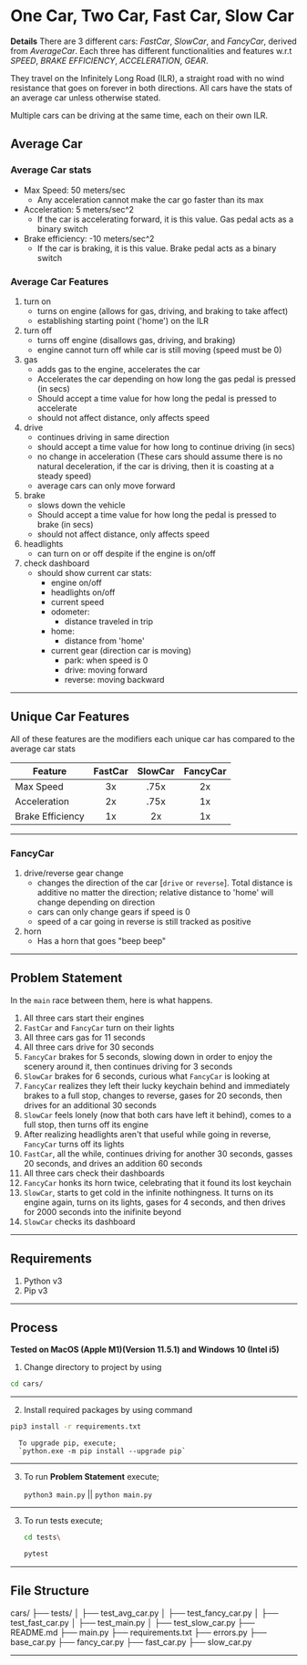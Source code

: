 # One Car, Two Car, Fast Car, Slow Car

**Details**
There are 3 different cars: _FastCar_, _SlowCar_, and _FancyCar_, derived from _AverageCar_. Each three has different functionalities and features w.r.t *SPEED*, *BRAKE EFFICIENCY*, *ACCELERATION*, *GEAR*. 

They travel on the Infinitely Long Road (ILR), a straight road with no wind resistance that goes on forever in both directions.
All cars have the stats of an average car unless otherwise stated.

Multiple cars can be driving at the same time, each on their own ILR. 

## Average Car

### Average Car stats

- Max Speed: 50 meters/sec
  - Any acceleration cannot make the car go faster than its max
- Acceleration: 5 meters/sec^2
  - If the car is accelerating forward, it is this value. Gas pedal acts as a binary switch
- Brake efficiency: -10 meters/sec^2
  - If the car is braking, it is this value. Brake pedal acts as a binary switch

### Average Car Features

1. turn on
   - turns on engine (allows for gas, driving, and braking to take affect)
   - establishing starting point ('home') on the ILR
2. turn off
   - turns off engine (disallows gas, driving, and braking)
   - engine cannot turn off while car is still moving (speed must be 0)
3. gas
   - adds gas to the engine, accelerates the car
   - Accelerates the car depending on how long the gas pedal is pressed (in secs)
   - Should accept a time value for how long the pedal is pressed to accelerate
   - should not affect distance, only affects speed
4. drive
   - continues driving in same direction
   - should accept a time value for how long to continue driving (in secs)
   - no change in acceleration (These cars should assume there is no natural deceleration, if the car is driving, then it is coasting at a steady speed)
   - average cars can only move forward
5. brake
   - slows down the vehicle
   - Should accept a time value for how long the pedal is pressed to brake (in secs)
   - should not affect distance, only affects speed
6. headlights
   - can turn on or off despite if the engine is on/off
7. check dashboard
   - should show current car stats:
     - engine on/off
     - headlights on/off
     - current speed
     - odometer:
       - distance traveled in trip
     - home:
       - distance from 'home'
     - current gear (direction car is moving)
       - park: when speed is 0
       - drive: moving forward
       - reverse: moving backward

---

## Unique Car Features

All of these features are the modifiers each unique car has compared to the average car stats

| Feature          | FastCar | SlowCar | FancyCar |
| ---------------- | :-----: | :-----: | :------: |
| Max Speed        |   3x    |  .75x   |    2x    |
| Acceleration     |   2x    |  .75x   |    1x    |
| Brake Efficiency |   1x    |   2x    |    1x    |

---

### FancyCar

1. drive/reverse gear change
   - changes the direction of the car [`drive` or `reverse`]. Total distance is additive no matter the direction; relative distance to 'home' will change depending on direction
   - cars can only change gears if speed is 0
   - speed of a car going in reverse is still tracked as positive
2. horn
   - Has a horn that goes "beep beep"

---

## Problem Statement

In the `main` race between them, here is what happens.

1. All three cars start their engines
2. `FastCar` and `FancyCar` turn on their lights
3. All three cars gas for 11 seconds
4. All three cars drive for 30 seconds
5. `FancyCar` brakes for 5 seconds, slowing down in order to enjoy the scenery around it, then continues driving for 3 seconds
6. `SlowCar` brakes for 6 seconds, curious what `FancyCar` is looking at
7. `FancyCar` realizes they left their lucky keychain behind and immediately brakes to a full stop, changes to reverse, gases for 20 seconds, then drives for an additional 30 seconds
8. `SlowCar` feels lonely (now that both cars have left it behind), comes to a full stop, then turns off its engine
9. After realizing headlights aren't that useful while going in reverse, `FancyCar` turns off its lights
10. `FastCar`, all the while, continues driving for another 30 seconds, gasses 20 seconds, and drives an addition 60 seconds
11. All three cars check their dashboards
12. `FancyCar` honks its horn twice, celebrating that it found its lost keychain
13. `SlowCar`, starts to get cold in the infinite nothingness. It turns on its engine again, turns on its lights, gases for 4 seconds, and then drives for 2000 seconds into the inifinite beyond
14. `SlowCar` checks its dashboard

---

## Requirements
1. Python v3
2. Pip v3

---

## Process 

**Tested on MacOS (Apple M1)(Version 11.5.1) and Windows 10 (Intel i5)**

1. Change directory to project by using
```bash
cd cars/
```

---

2. Install required packages by using command
```bash
pip3 install -r requirements.txt
```

      To upgrade pip, execute;
      `python.exe -m pip install --upgrade pip`

---

3. To run **Problem Statement** execute;

    `python3 main.py` || `python main.py`

---

3. To run tests execute;

    ```bash
    cd tests\
    ```
    ```bash
    pytest
    ```

---

## File Structure

cars/
├── tests/
│   ├── test_avg_car.py
│   ├── test_fancy_car.py
│   ├── test_fast_car.py
│   ├── test_main.py
│   ├── test_slow_car.py
├── README.md
├── main.py
├── requirements.txt
├── errors.py
├── base_car.py
├── fancy_car.py
├── fast_car.py
├── slow_car.py

---
